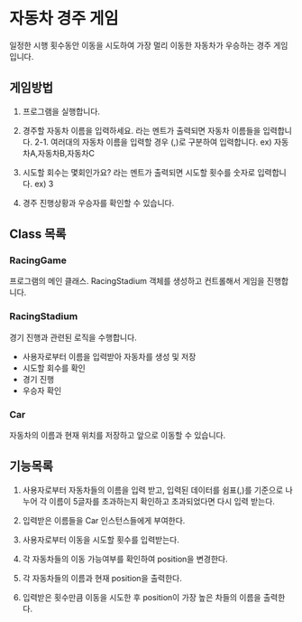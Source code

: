 # 자동차 경주 게임

일정한 시행 횟수동안 이동을 시도하여 가장 멀리 이동한 자동차가 우승하는 경주 게임입니다.


## 게임방법

1. 프로그램을 실행합니다.

1. 경주할 자동차 이름을 입력하세요. 라는 멘트가 출력되면 자동차 이름들을 입력합니다.
2-1. 여러대의 자동차 이름을 입력할 경우 (,)로 구분하여 입력합니다.
 ex) 자동차A,자동차B,자동차C

 1. 시도할 회수는 몇회인가요? 라는 멘트가 출력되면 시도할 횟수를 숫자로 입력합니다.
ex) 3

1. 경주 진행상황과 우승자를 확인할 수 있습니다.

## Class 목록

###  **RacingGame**

프로그램의 메인 클래스.
RacingStadium 객체를 생성하고 컨트롤해서 게임을 진행합니다.

###  **RacingStadium**

경기 진행과 관련된 로직을 수행합니다.

- 사용자로부터 이름을 입력받아 자동차를 생성 및 저장
- 시도할 회수를 확인
- 경기 진행
- 우승자 확인

### **Car**

자동차의 이름과 현재 위치를 저장하고 앞으로 이동할 수 있습니다.

## 기능목록

1. 사용자로부터 자동차들의 이름을 입력 받고,  입력된 데이터를 쉼표(,)를 기준으로 나누어
 각 이름이 5글자를 초과하는지 확인하고 초과되었다면 다시 입력 받는다.

2. 입력받은 이름들을 Car 인스턴스들에게 부여한다.

3. 사용자로부터 이동을 시도할 횟수를 입력받는다.

4. 각 자동차들의 이동 가능여부를 확인하여 position을 변경한다.

5. 각 자동차들의 이름과 현재 position을 출력한다.

6. 입력받은 횟수만큼 이동을 시도한 후 position이 가장 높은 차들의 이름을 출력한다.
     
